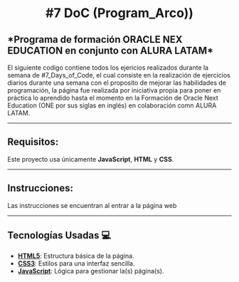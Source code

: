 <h1 align="center">#7 DoC (Program_Arco))</h1>

<h2 aling="center" font-style="italic">*Programa de formación ORACLE NEX EDUCATION en conjunto con ALURA LATAM*</h2>

El siguiente codigo contiene todos los ejericios realizados durante la semana de #7_Days_of_Code, el cual consiste en la realización de ejercicios diarios durante una semana
con el proposito de mejorar las habilidades de programación, la página fue realizada por iniciativa propia para poner en práctica lo aprendido hasta el momento en la Formación
de Oracle Next Education (ONE por sus siglas en inglés) en colaboración comn ALURA LATAM.

---

## Requisitos:

Este proyecto usa únicamente **JavaScript**, **HTML** y **CSS**.  

---

## Instrucciones:

Las instrucciones se encuentran al entrar a la página web

   ---

## Tecnologías Usadas 💻

- **[HTML5](https://developer.mozilla.org/es/docs/Web/HTML)**: Estructura básica de la página.
- **[CSS3](https://developer.mozilla.org/es/docs/Web/CSS)**: Estilos para una interfaz sencilla.
- **[JavaScript](https://developer.mozilla.org/es/docs/Web/JavaScript)**: Lógica para gestionar la(s) página(s).
